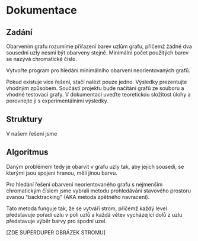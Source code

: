 # Dokumentace

## Zadání

Obarvením grafu rozumíme přiřazení barev uzlům grafu, přičemž žádné dva sousední uzly nesmí být obarveny stejně. Minimální počet použitých barev se nazývá chromatické číslo.

Vytvořte program pro hledání minimálního obarvení neorientovaných grafů.

Pokud existuje více řešení, stačí nalézt pouze jedno. Výsledky prezentujte vhodným způsobem. Součástí projektu bude načítání grafů ze souboru a vhodné testovací grafy. V dokumentaci uveďte teoretickou složitost úlohy a porovnejte ji s experimentálními výsledky. 

## Struktury

V našem řešení jsme 

## Algoritmus

Daným problémem tedy je obarvit v grafu uzly tak, aby jejich sousedi, se kterými jsou spojeni hranou, měli jinou barvu.

Pro hledání řešení obarvení neorientovaného grafu s nejmenším chromatickým číslem jsme vybrali metodu prohledávání stavového prostoru zvanou "backtracking" (AKA metoda zpětného navracení).

Tato metoda funguje tak, že se vytváří strom, přičemž každý level představuje pořadí uzlu v poli uzlů a každá větev vycházející dolů z uzlu představuje výběr barvy pro spodní uzel.

[ZDE SUPERDUPER OBRÁZEK STROMU]